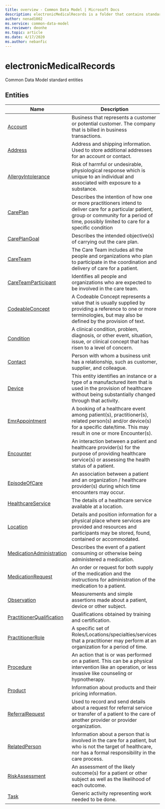 ```yaml
---
title: overview - Common Data Model | Microsoft Docs
description: electronicMedicalRecords is a folder that contains standard entities related to the Common Data Model.
author: nenad1002
ms.service: common-data-model
ms.reviewer: deonhe
ms.topic: article
ms.date: 4/17/2020
ms.author: nebanfic
---
```


# electronicMedicalRecords

Common Data Model standard entities  

## Entities

|Name|Description|
|---|---|
|[Account](Account.md)|Business that represents a customer or potential customer. The company that is billed in business transactions.|
|[Address](Address.md)|Address and shipping information. Used to store additional addresses for an account or contact.|
|[AllergyIntolerance](AllergyIntolerance.md)|Risk of harmful or undesirable, physiological response which is unique to an individual and associated with exposure to a substance.|
|[CarePlan](CarePlan.md)|Describes the intention of how one or more practitioners intend to deliver care for a particular patient, group or community for a period of time, possibly limited to care for a specific condition|
|[CarePlanGoal](CarePlanGoal.md)|Describes the intended objective(s) of carrying out the care plan.|
|[CareTeam](CareTeam.md)|The Care Team includes all the people and organizations who plan to participate in the coordination and delivery of care for a patient.|
|[CareTeamParticipant](CareTeamParticipant.md)|Identifies all people and organizations who are expected to be involved in the care team.|
|[CodeableConcept](CodeableConcept.md)|A Codeable Concept represents a value that is usually supplied by providing a reference to one or more terminologies, but may also be defined by the provision of text.|
|[Condition](Condition.md)|A clinical condition, problem, diagnosis, or other event, situation, issue, or clinical concept that has risen to a level of concern.|
|[Contact](Contact.md)|Person with whom a business unit has a relationship, such as customer, supplier, and colleague.|
|[Device](Device.md)|This entity identifies an instance or a type of a manufactured item that is used in the provision of healthcare without being substantially changed through that activity.|
|[EmrAppointment](EmrAppointment.md)|A booking of a healthcare event among patient(s), practitioner(s), related person(s) and/or device(s) for a specific date/time. This may result in one or more Encounter(s).|
|[Encounter](Encounter.md)|An interaction between a patient and healthcare provider(s) for the purpose of providing healthcare service(s) or assessing the health status of a patient.|
|[EpisodeOfCare](EpisodeOfCare.md)|An association between a patient and an organization / healthcare provider(s) during which time encounters may occur.|
|[HealthcareService](HealthcareService.md)|The details of a healthcare service available at a location.|
|[Location](Location.md)|Details and position information for a physical place where services are provided and resources and participants may be stored, found, contained or accommodated.|
|[MedicationAdministration](MedicationAdministration.md)|Describes the event of a patient consuming or otherwise being administered a medication.|
|[MedicationRequest](MedicationRequest.md)|An order or request for both supply of the medication and the instructions for administration of the medication to a patient.|
|[Observation](Observation.md)|Measurements and simple assertions made about a patient, device or other subject.|
|[PractitionerQualification](PractitionerQualification.md)|Qualifications obtained by training and certification.|
|[PractitionerRole](PractitionerRole.md)|A specific set of Roles/Locations/specialties/services that a practitioner may perform at an organization for a period of time.|
|[Procedure](Procedure.md)|An action that is or was performed on a patient. This can be a physical intervention like an operation, or less invasive like counseling or hypnotherapy.|
|[Product](Product.md)|Information about products and their pricing information.|
|[ReferralRequest](ReferralRequest.md)|Used to record and send details about a request for referral service or transfer of a patient to the care of another provider or provider organization.|
|[RelatedPerson](RelatedPerson.md)|Information about a person that is involved in the care for a patient, but who is not the target of healthcare, nor has a formal responsibility in the care process.|
|[RiskAssessment](RiskAssessment.md)|An assessment of the likely outcome(s) for a patient or other subject as well as the likelihood of each outcome.|
|[Task](Task.md)|Generic activity representing work needed to be done.|
